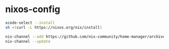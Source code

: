# nixos-config

```bash
xcode-select --install
sh <(curl -L https://nixos.org/nix/install)
```

```bash
nix-channel --add https://github.com/nix-community/home-manager/archive/master.tar.gz home-manager
nix-channel --update
```